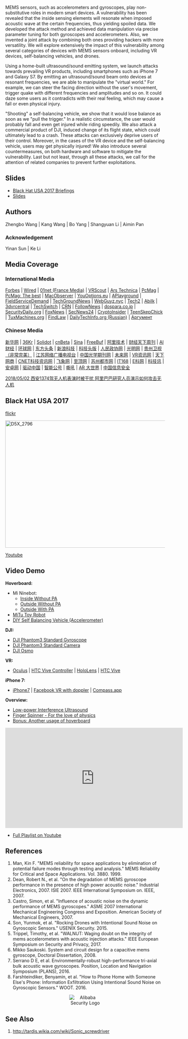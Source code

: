 MEMS sensors, such as accelerometers and gyroscopes, play non-substitutive roles in modern smart devices. A vulnerability has been revealed that the inside sensing elements will resonate when imposed acoustic wave at the certain frequencies, thus yielding spoiled data. We developed the attack method and achieved data manipulation via precise parameter tuning for both gyroscopes and accelerometers. Also, we invented a joint attack by combining both ones providing hackers with more versatility. We will explore extensively the impact of this vulnerability among several categories of devices with MEMS sensors onboard, including VR devices, self-balancing vehicles, and drones.

Using a home-built ultrasound/sound emitting system, we launch attacks towards prevailing VR products, including smartphones such as iPhone 7 and Galaxy S7. By emitting an ultrasound/sound beam onto devices at resonant frequencies, we are able to manipulate the "virtual world." For example, we can steer the facing direction without the user's movement, trigger quake with different frequencies and amplitudes and so on. It could daze some users as it contradicts with their real feeling, which may cause a fall or even physical injury.

"Shooting" a self-balancing vehicle, we show that it would lose balance as soon as we "pull the trigger." In a realistic circumstance, the user would probably fall and even get injured while riding speedily. We also attack a commercial product of DJI, induced change of its flight state, which could ultimately lead to a crash. These attacks can exclusively deprive users of their control. Moreover, in the cases of the VR device and the self-balancing vehicle, users may get physically injured! We also introduce several countermeasures, on both hardware and software to mitigate the vulnerability. Last but not least, through all these attacks, we call for the attention of related companies to prevent further exploitations.

## Slides

 - [Black Hat USA 2017 Briefings](https://www.blackhat.com/us-17/briefings.html#sonic-gun-to-smart-devices-your-devices-lose-control-under-ultrasound-sound)
 - [Slides](https://www.blackhat.com/docs/us-17/thursday/us-17-Wang-Sonic-Gun-To-Smart-Devices-Your-Devices-Lose-Control-Under-Ultrasound-Or-Sound.pdf)


## Authors

Zhengbo Wang \| Kang Wang \| Bo Yang \| Shangyuan Li \| Aimin Pan

### Acknowledgement

Yinan Sun \| Ke Li

## Media Coverage
### International Media

[Forbes](https://www.forbes.com/sites/thomasbrewster/2017/07/11/alibaba-researchers-attack-facebook-vr-with-soundwaves/#63d5926b13a6) \| [Wired](https://www.wired.com/story/best-black-hat-defcon-talks/) \| [01net (France Media)](http://www.01net.com/actualites/ils-hackent-des-smartphones-et-des-gyropodes-avec-des-ultrasons-1225628.html) \| [VRScout](https://vrscout.com/news/hackers-ultrasonic-waves-disrupt-vr-headset/#) \| [Ars Technica](https://arstechnica.com/gadgets/2017/07/sounds-bad-researchers-demonstrate-sonic-gun-threat-against-smart-devices/#p3) \| [PcMag](http://uk.pcmag.com/news/90509/ultrasonic-gun-tips-hoverboards-and-wobbles-vr) \| [PcMag: The best](https://www.pcmag.com/feature/355263/black-hat-2017-the-best-and-scariest-hacks/3) \| [MacObserver](https://www.macobserver.com/news/sonic-gun-interferes-iphone/) \| [YouOptions.eu](https://www.youoptions.eu/sounds-bad-researchers-demonstrate-sonic-gun-threat-against-smart-devices) \| [APlayground](https://aplayground.com/app/?p=144341) \| [FieldServiceDemand](http://fieldservicesondemand.co/blog/2017/07/28/seems-terrible-researchers-reveal-sonic-gun-threat-towards-sensible-equipment/) \| [TechGroundNews](http://techgroundnews.com/gadgets/sounds-bad-researchers-demonstrate-sonic-gun-threat-against-smart-devices/) \| [WebGuyz.nyc](http://webguyz.nyc/hackers-use-ultrasonic-waves-to-disrupt-vr-headsets/) \| [Tech2](http://www.tech2.org/sounds-dangerous-researchers-exhibit-sonic-gun-risk-towards-sensible-units/) \| [Abilk](http://abilk.com/sounds-bad-researchers-demonstrate-sonic-gun-threat-against-smart-devices/) \| [3dvrcentral](http://3dvrcentral.com/2017/07/13/hackers-use-ultrasonic-waves-to-disrupt-vr-headsets/) \| [TechSwitch](https://www.techswitch.cf/2017/07/28/ultrasonic-gun-tips-hoverboards-and-wobbles-vr-news-opinion/) \| [CRN](http://www.crn.com/slide-shows/internet-of-things/300089496/black-hat-2017-9-iot-security-threats-to-watch.htm/pgno/0/6) \| [FollowNews](https://www.follownews.com/sounds-bad-researchers-demonstrate-sonic-gun-threat-against-smart-devices-3bqmq) \| [dospara.co.jp](http://www.dospara.co.jp/express/vr/456858) \| [SecurityDaily.org](http://securitydaily.org/blackhat-usa2017-alibaba-researchers-demonstrate-use-sound-attack-smart-devices/) \| [FoxNews](http://www.foxnews.com/tech/2017/07/31/sonic-weapon-knocks-drones-right-out-sky.html) \| [SecNews24](https://www.secnews24.com/2017/07/11/want-to-ruin-someones-oculus-rift-fun-fire-this-sonic-gun-at-their-head/) \| [CryptoInsider](https://cryptoinsider.com/weekly-roundup-july-24-30/) \| [TeenSkepChick](http://teenskepchick.org/2017/08/01/reality-checks-ethical-food-labor-sonic-guns-vs-smart-devices-the-inadvisability-of-makeup-sponges-as-menstrual-products-and-making-a-better-world-via-the-hunt-for-et/) \| [TuxMachines.org](http://tuxmachines.org/node/103431) \| [FindLaw](http://blogs.findlaw.com/technologist/2017/08/smart-devices-are-vulnerable-to-sonic-gun-threat.html) \| [DailyTechInfo.org (Russian)](http://www.dailytechinfo.org/news/9432-sozdana-zvukovaya-pushka-sposobnaya-vozdeystvovat-na-umnye-ustroystva.html) \| [Аргумент](http://argumentua.com/novosti/sozdana-zvukovaya-pushka-sposobnaya-vozdeistvovat-na-umnye-ustroistva-video)

### Chinese Media

[新华网](http://zhigu.news.cn/2017-08/02/c_129669714.htm) \| [36Kr](https://36kr.com/p/5083611.html) \| [Solidot](http://www.solidot.org/story?sid=53281) \| [cnBeta](http://www.cnbeta.com/articles/tech/636609.htm) \| [Sina](http://tech.sina.com.cn/d/2017-07-31/doc-ifyinryq7213754.shtml) \| [FreeBuf](http://www.freebuf.com/news/142565.html) \| [阿里技术](https://mp.weixin.qq.com/s?__biz=MzIzOTU0NTQ0MA==&mid=2247485478&idx=1&sn=9fc0a4500b308be4b5f35d2f6611e2a6&chksm=e9293529de5ebc3f0494310e5eee6013f53f12c99c9f8498e8a1e0017c5f1eda0ee0f5051f0f#rd) \| [财经天下周刊](http://app.myzaker.com/news/article.php?pk=597c13be1bc8e00755000000) \| [AI财经](http://www.sohu.com/a/160590909_465366) \| [环球网](http://tech.huanqiu.com/science/2017-07/11048708.html) \| [东方头条](http://mini.eastday.com/a/170728140424292.html) \| [新浪科技](http://tech.sina.com.cn/d/2017-07-29/doc-ifyinwmp0520070.shtml) \| [科技头版](https://baijiahao.baidu.com/s?id=1574144200936962&wfr=spider&for=pc) \| [人民政协网](http://whkj.rmzxb.com.cn/c/2017-07-31/1690448.shtml) \| [光明网](http://tech.gmw.cn/2017-07/31/content_25333008.htm) \| [贵州卫视（非常完美）](http://www.fyfyty.com/kppd/210007.html) \| [江苏网络广播电视台](http://news.jstv.com/a/20170728/1501222693757.shtml) \| [中国光学期刊网](http://www.opticsjournal.net/Post/Details/PT170728000363sYu2x) \| [未来网](http://edu.news.k618.cn/jykj/201707/t20170728_12117217.html) \| [VR资讯网](http://www.vrzixun.com/14862.html) \| [天下网商](http://www.iwshang.com/Post/Default/Index/pid/252322.html) \| [CNET科技资讯网](http://www.cnetnews.com.cn/2017/0728/3096346.shtml) \| [飞象网](http://www.cctime.com/html/2017-7-28/1307810.htm) \| [至顶网](http://news.zhiding.cn/files/lists-0-0-3515-0-1-0.htm) \| [苏州都市网](http://www.0512dsw.com/kjpd/20170731/139625.html) \| [IT168](http://safe.it168.com/a2017/0730/3157/000003157455.shtml) \| [E科网](http://www.easytechchina.com/index.php?m=&c=index&a=show&id=2591) \| [科技讯](http://www.kejixun.com/article/170728/354912.shtml) \| [安卓网](https://www.baidu.com/home/news/data/newspage?nid=9114007937686298886&p_from=1&dtype=-1) \| [驱动中国](http://news.qudong.com/article/426589.shtml) \| [智能公号](https://mp.weixin.qq.com/s/P-_GNcfUR_TmlNa5cCzSwQ) \| [嘶吼](http://www.4hou.com/info/news/6925.html) \| [AR 大世界](http://www.arbigworld.com/news/vrnews/2017-07-28/article-12378.html) \| [中国信息安全](https://mp.weixin.qq.com/s/iDfGVTVuqDN8Dzm1AKb3rw)

[2018/05/02 西安1374驾无人机表演时被干扰 阿里巴巴研究人员演示如何攻击无人机](https://news.html5.qq.com/share/6334306214976171114)

## Black Hat USA 2017

[flickr](https://www.flickr.com/photos/blackhatevents/36077466781/in/photostream/)

<a data-flickr-embed="true" data-context="true"  href="https://www.flickr.com/photos/blackhatevents/36077466781/in/photostream/" title="D5X_2796"><img src="https://farm5.staticflickr.com/4306/36077466781_8848a377f0_k.jpg" width="598" height="400" alt="D5X_2796"></a><script async src="//embedr.flickr.com/assets/client-code.js" charset="utf-8"></script>

[Youtube](https://www.youtube.com/watch?v=ytXH_igvlGA)

## Video Demo

**Hoverboard:**

 - Mi Ninebot: 
   - [Inside Without PA](https://www.youtube.com/watch?v=wc779l8sDG0&index=2&list=PL7A9QQ4r9GMn0svuPFadw9fuyH6_cV0qd) 
   - [Outside Without PA](https://www.youtube.com/watch?v=34DLF6Aa-6U&list=PL7A9QQ4r9GMn0svuPFadw9fuyH6_cV0qd&index=4) 
   - [Outside With PA](https://www.youtube.com/watch?v=BqpXB97CAUc&index=1&list=PL7A9QQ4r9GMn0svuPFadw9fuyH6_cV0qd) 
 - [MiTu Toy Robot](https://www.youtube.com/watch?v=IrInKCcrkg0&list=PL7A9QQ4r9GMn0svuPFadw9fuyH6_cV0qd&index=3)
 - [DIY Self Balancing Vehicle (Accelerometer)](https://www.youtube.com/watch?v=tO5OxbbA1hU&list=PL7A9QQ4r9GMn0svuPFadw9fuyH6_cV0qd&index=10)

**DJI:**

 - [DJI Phantom3 Standard Gyroscope](https://www.youtube.com/watch?v=Idmw9breWJY&list=PL7A9QQ4r9GMn0svuPFadw9fuyH6_cV0qd&index=11)
 - [DJI Phantom3 Standard Camera](https://www.youtube.com/watch?v=8CF6Yifd1A0&list=PL7A9QQ4r9GMn0svuPFadw9fuyH6_cV0qd&index=6)
 - [DJI Osmo](https://www.youtube.com/watch?v=YSB824x5w00&list=PL7A9QQ4r9GMn0svuPFadw9fuyH6_cV0qd&index=17)

**VR:** 

 - [Oculus](https://www.youtube.com/watch?v=5w01GJ2oc_o&t=1s&list=PL7A9QQ4r9GMn0svuPFadw9fuyH6_cV0qd&index=7) \| [HTC Vive Controller](https://www.youtube.com/watch?v=9GeNLGgFf0w&list=PL7A9QQ4r9GMn0svuPFadw9fuyH6_cV0qd&index=8) \| [HoloLens](https://www.youtube.com/watch?v=w11fwAeMHkQ&list=PL7A9QQ4r9GMn0svuPFadw9fuyH6_cV0qd&index=9) \| [HTC Vive](https://www.youtube.com/watch?v=2YWdsS5YXqk&list=PL7A9QQ4r9GMn0svuPFadw9fuyH6_cV0qd&index=14)

**iPhone 7:** 

 - [iPhone7](https://www.youtube.com/watch?v=yAgiwzUAR7I&list=PL7A9QQ4r9GMn0svuPFadw9fuyH6_cV0qd&index=13) \| [Facebook VR with doppler](https://www.youtube.com/watch?v=McNM29Zk1O8&list=PL7A9QQ4r9GMn0svuPFadw9fuyH6_cV0qd&index=15) \| [Compass.app](https://www.youtube.com/watch?v=Xh_3KY2Tx1Y&list=PL7A9QQ4r9GMn0svuPFadw9fuyH6_cV0qd&index=16)

**Overview:**

 - [Low-power Interference Ultrasound](https://www.youtube.com/watch?v=SoO7L8uFnh4&list=PL7A9QQ4r9GMn0svuPFadw9fuyH6_cV0qd&index=12)
 - [Finger Spinner - For the love of physics](https://www.youtube.com/watch?v=8J2Qr4CPqQw&list=PL7A9QQ4r9GMn0svuPFadw9fuyH6_cV0qd&index=18)
 - [Bonus: Another usage of hoverboard](https://www.youtube.com/watch?v=IqPMoYEzmXc&list=PL7A9QQ4r9GMn0svuPFadw9fuyH6_cV0qd&index=5)

<iframe width="560" height="315" src="https://www.youtube.com/embed/videoseries?list=PL7A9QQ4r9GMn0svuPFadw9fuyH6_cV0qd" frameborder="0" allowfullscreen></iframe>

 - [Full Playlist on Youtube](https://www.youtube.com/playlist?list=PL7A9QQ4r9GMn0svuPFadw9fuyH6_cV0qd)

## References

1. Man, Kin F. "MEMS reliability for space applications by elimination of potential failure modes through testing and analysis." MEMS Reliability for Critical and Space Applications. Vol. 3880. 1999. 
2. Dean, Robert N., et al. "On the degradation of MEMS gyroscope performance in the presence of high power acoustic noise." Industrial Electronics, 2007. ISIE 2007. IEEE International Symposium on. IEEE, 2007. 
3. Castro, Simon, et al. "Influence of acoustic noise on the dynamic performance of MEMS gyroscopes." ASME 2007 International Mechanical Engineering Congress and Exposition. American Society of Mechanical Engineers, 2007. 
4. Son, Yunmok, et al. "Rocking Drones with Intentional Sound Noise on Gyroscopic Sensors." USENIX Security. 2015. 
5. Trippel, Timothy, et al. "WALNUT: Waging doubt on the integrity of mems accelerometers with acoustic injection attacks." IEEE European Symposium on Security and Privacy, 2017. 
6. Mikko Saukoski. System and circuit design for a capacitive mems gyroscope, Doctoral Dissertation, 2008. 
7. Serrano D E, et al. Environmentally-robust high-performance tri-axial bulk acoustic wave gyroscopes. Position, Location and Navigation Symposium (PLANS), 2016. 
8. Farshteindiker, Benyamin, et al. "How to Phone Home with Someone Else's Phone: Information Exfiltration Using Intentional Sound Noise on Gyroscopic Sensors." WOOT. 2016. 

<p align="center">
  <img style="max-width:100px" src="https://sonicgun.github.io/Alibaba-Security.png" alt="Alibaba Security Logo"/>
</p>

## See Also 

1. <http://tardis.wikia.com/wiki/Sonic_screwdriver>
